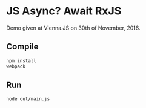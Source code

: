 # JS Async? Await RxJS

Demo given at Vienna.JS on 30th of November, 2016.

## Compile

```sh
npm install
webpack
```

## Run

```sh
node out/main.js
```


